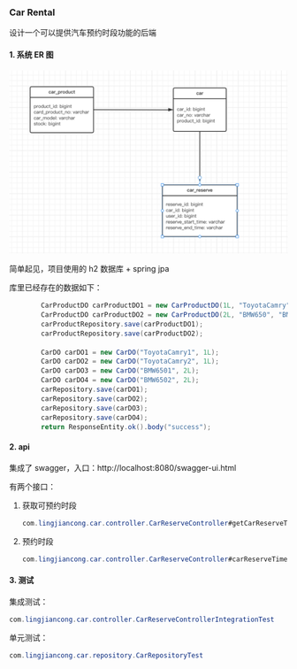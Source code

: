 ### Car Rental

设计一个可以提供汽车预约时段功能的后端



#### 1. 系统 ER 图

<img src="sql/image-20220327141128661.png" alt="image-20220327141128661" style="zoom:50%;" />

简单起见，项目使用的 h2 数据库 + spring jpa

库里已经存在的数据如下：

```java
        CarProductDO carProductDO1 = new CarProductDO(1L, "ToyotaCamry", "Toyota Camr", 2L);
        CarProductDO carProductDO2 = new CarProductDO(2L, "BMW650", "BMW 650", 2L);
        carProductRepository.save(carProductDO1);
        carProductRepository.save(carProductDO2);

        CarDO carDO1 = new CarDO("ToyotaCamry1", 1L);
        CarDO carDO2 = new CarDO("ToyotaCamry2", 1L);
        CarDO carDO3 = new CarDO("BMW6501", 2L);
        CarDO carDO4 = new CarDO("BMW6502", 2L);
        carRepository.save(carDO1);
        carRepository.save(carDO2);
        carRepository.save(carDO3);
        carRepository.save(carDO4);
        return ResponseEntity.ok().body("success");
```



#### 2. api

集成了 swagger，入口：http://localhost:8080/swagger-ui.html

有两个接口：

1. 获取可预约时段 

   ```java
   com.lingjiancong.car.controller.CarReserveController#getCarReserveTime
   ```

2. 预约时段

   ```java
   com.lingjiancong.car.controller.CarReserveController#carReserveTime
   ```



#### 3. 测试

集成测试：

```java
com.lingjiancong.car.controller.CarReserveControllerIntegrationTest
```

单元测试：

```java
com.lingjiancong.car.repository.CarRepositoryTest
```

